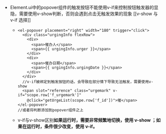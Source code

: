 - Element.ui中的popover组件的触发按钮不能使用v-if来控制按钮触发器的显隐，需要使用v-show判断，否则会遇到点击无触发效果的现象 [[v-show 与 v-if 选择]]
	- ```
	  <el-popover placement="right" width="180" trigger="click">
	    <div class="urgingInfo flexRow">
	      <div>
	        <span>催办人</span>
	        <span>{{ urgingInfo.urger }}</span>
	      </div>
	      <div>
	        <span>催办日期</span>
	        <span>{{ urgingInfo.urgingDate }}</span>
	      </div>
	    </div>
	    //v-if被绑定到触发按钮的话，会导致在部分情下导致无法触发，需要使用v-show
	    <span slot="reference" class="urgemark" v-if="scope.row['f_urgemark']"
	      @click="getUrgeList(scope.row['f_id'])">催</span>
	  </el-popover>
	  //或者将判断添加到popover组件之上
	  ```
	- v-if与v-show区别**如果运行时，需要非常频繁地切换，使用 v-show ；如果在运行时，条件很少改变，使用 v-if。**